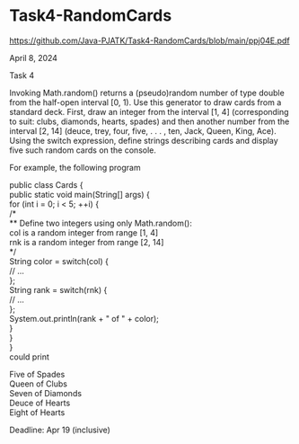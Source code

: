 # Task4-RandomCards

https://github.com/Java-PJATK/Task4-RandomCards/blob/main/ppj04E.pdf  

April 8, 2024  

Task 4  

Invoking Math.random() returns a (pseudo)random number of type double from the half-open interval [0, 1). Use this generator to draw cards from a standard deck. First, draw an integer from the interval [1, 4] (corresponding to suit: clubs, diamonds, hearts, spades) and then another number from the interval [2, 14] (deuce, trey, four, five, . . . , ten, Jack, Queen, King, Ace). Using the switch expression, define strings describing cards and display five such random cards on the console. 

For example, the following program  

public class Cards {  
public static void main(String[] args) {  
for (int i = 0; i < 5; ++i) {  
/*  
** Define two integers using only Math.random():  
col is a random integer from range [1, 4]  
rnk is a random integer from range [2, 14]  
*/  
String color = switch(col) {  
// ...  
};  
String rank = switch(rnk) {  
// ...  
};  
System.out.println(rank + " of " + color);  
}  
}  
}  
could print  
  
Five of Spades  
Queen of Clubs  
Seven of Diamonds  
Deuce of Hearts  
Eight of Hearts  
  
Deadline: Apr 19 (inclusive)  
